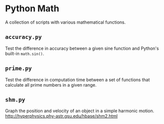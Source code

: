 # Python Math
A collection of scripts with various mathematical functions.

## `accuracy.py`
Test the difference in accuracy between a given sine function and Python's built-in `math.sin()`.

## `prime.py`
Test the difference in computation time between a set of functions that calculate all prime numbers in a given range.

## `shm.py`
Graph the position and velocity of an object in a simple harmonic motion.
http://hyperphysics.phy-astr.gsu.edu/hbase/shm2.html
